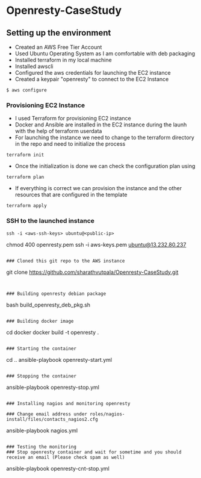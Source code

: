 # Openresty-CaseStudy

## Setting up the environment
* Created an AWS Free Tier Account
* Used Ubuntu Operating System as I am comfortable with deb packaging
* Installed terraform in my local machine
* Installed awscli 
* Configured the aws credentials for launching the EC2 instance
* Created a keypair "openresty" to connect to the EC2 Instance

```
$ aws configure

```

### Provisioning EC2 Instance
* I used Terraform for provisioning EC2 instance
* Docker and Ansible are installed in the EC2 instance during the launh with the help of terraform userdata 
* For launching the instance we need to change to the terraform directory in the repo and need to initialize the process

```
terraform init
```
* Once the initialization is done we can check the configuration plan using 
``` 
terraform plan 
```  
* If everything is correct we can provision the instance and the other resources that are configured in the template
```
terraform apply
```

### SSH to the launched instance 
```
ssh -i <aws-ssh-keys> ubuntu@<public-ip>

```
chmod 400 openresty.pem
ssh -i aws-keys.pem ubuntu@13.232.80.237
```

### Cloned this git repo to the AWS instance

```
git clone https://github.com/sharathvutpala/Openresty-CaseStudy.git
```


### Building openresty debian package

```
bash build_openresty_deb_pkg.sh
```

### Building docker image 

```
cd docker 
docker build -t openresty .
```

### Starting the container

```
cd ..
ansible-playbook openresty-start.yml
```

### Stopping the container

```
ansible-playbook openresty-stop.yml
```

### Installing nagios and monitoring openresty

### Change email address under roles/nagios-install/files/contacts_nagios2.cfg
```
ansible-playbook nagios.yml
```

### Testing the monitoring 
### Stop openresty container and wait for sometime and you should receive an email (Please check spam as well)

```
ansible-playbook openresty-cnt-stop.yml
```

